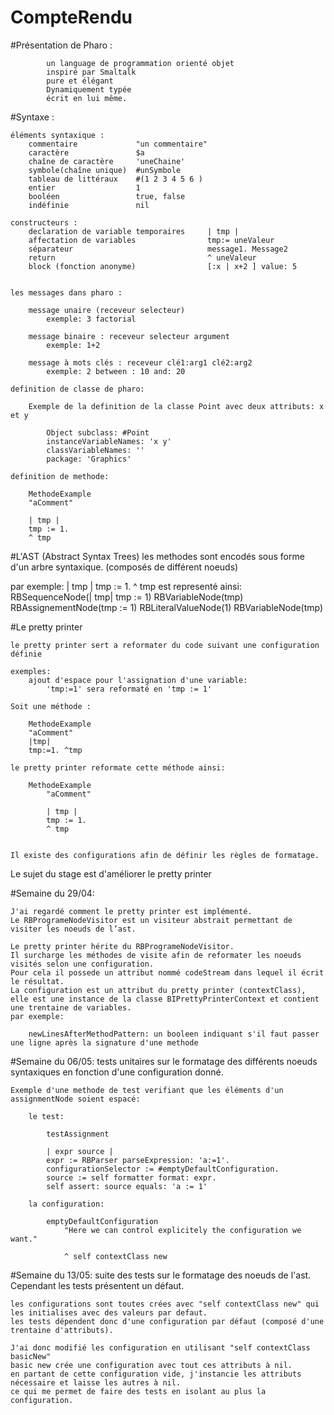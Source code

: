 # CompteRendu
#Présentation de Pharo :

            un language de programmation orienté objet
            inspiré par Smaltalk
            pure et élégant
            Dynamiquement typée
            écrit en lui même.
#Syntaxe :

    éléments syntaxique :
        commentaire             "un commentaire"
        caractère               $a
        chaîne de caractère     'uneChaine'
        symbole(chaîne unique)  #unSymbole
        tableau de littéraux    #(1 2 3 4 5 6 )
        entier                  1
        booléen                 true, false
        indéfinie               nil

    constructeurs :
        declaration de variable temporaires     | tmp |
        affectation de variables                tmp:= uneValeur
        séparateur                              message1. Message2
        return                                  ^ uneValeur
        block (fonction anonyme)                [:x | x+2 ] value: 5


    les messages dans pharo :

        message unaire (receveur selecteur)
            exemple: 3 factorial

        message binaire : receveur selecteur argument
            exemple: 1+2

        message à mots clés : receveur clé1:arg1 clé2:arg2
            exemple: 2 between : 10 and: 20

    definition de classe de pharo:

        Exemple de la definition de la classe Point avec deux attributs: x et y

            Object subclass: #Point
            instanceVariableNames: 'x y'
            classVariableNames: ''
            package: 'Graphics'

    definition de methode:

        MethodeExample
        "aComment"

        | tmp |
        tmp := 1.
        ^ tmp


#L'AST (Abstract Syntax Trees)
les methodes sont encodés sous forme d'un arbre syntaxique. (composés de différent noeuds)

par exemple:
    | tmp |
    tmp := 1.
    ^ tmp
est representé ainsi:
    RBSequenceNode(| tmp| tmp := 1)
        RBVariableNode(tmp)
        RBAssignementNode(tmp := 1)
            RBLiteralValueNode(1)
            RBVariableNode(tmp)





#Le pretty printer

    le pretty printer sert a reformater du code suivant une configuration définie

    exemples:
        ajout d'espace pour l'assignation d'une variable:
            'tmp:=1' sera reformaté en 'tmp := 1'

    Soit une méthode :

        MethodeExample
        "aComment"
        |tmp|
        tmp:=1. ^tmp

    le pretty printer reformate cette méthode ainsi:

        MethodeExample
            "aComment"

            | tmp |
            tmp := 1.
            ^ tmp


    Il existe des configurations afin de définir les règles de formatage.
Le sujet du stage est d'améliorer le pretty printer

#Semaine du 29/04:

    J'ai regardé comment le pretty printer est implémenté.
    Le RBProgrameNodeVisitor est un visiteur abstrait permettant de visiter les noeuds de l’ast.

    Le pretty printer hérite du RBProgrameNodeVisitor.
    Il surcharge les méthodes de visite afin de reformater les noeuds visités selon une configuration.
    Pour cela il possede un attribut nommé codeStream dans lequel il écrit le résultat.
    La configuration est un attribut du pretty printer (contextClass),
    elle est une instance de la classe BIPrettyPrinterContext et contient une trentaine de variables.
    par exemple: 

        newLinesAfterMethodPattern: un booleen indiquant s'il faut passer une ligne après la signature d'une methode
        

#Semaine du 06/05:
    tests unitaires sur le formatage des différents noeuds syntaxiques en fonction d'une configuration donné.

    Exemple d'une methode de test verifiant que les éléments d'un assignmentNode soient espacé:

        le test:

            testAssignment

            | expr source |
            expr := RBParser parseExpression: 'a:=1'.
            configurationSelector := #emptyDefaultConfiguration.
            source := self formatter format: expr.
            self assert: source equals: 'a := 1'

        la configuration:

            emptyDefaultConfiguration
                "Here we can control explicitely the configuration we want."

                ^ self contextClass new

#Semaine du 13/05:
    suite des tests sur le formatage des noeuds de l'ast.
    Cependant les tests présentent un défaut.
    
    les configurations sont toutes crées avec "self contextClass new" qui les initialises avec des valeurs par defaut.
    les tests dépendent donc d'une configuration par défaut (composé d'une trentaine d'attributs).
    
    J'ai donc modifié les configuration en utilisant "self contextClass basicNew"
    basic new crée une configuration avec tout ces attributs à nil.
    en partant de cette configuration vide, j'instancie les attributs nécessaire et laisse les autres à nil.
    ce qui me permet de faire des tests en isolant au plus la configuration.
